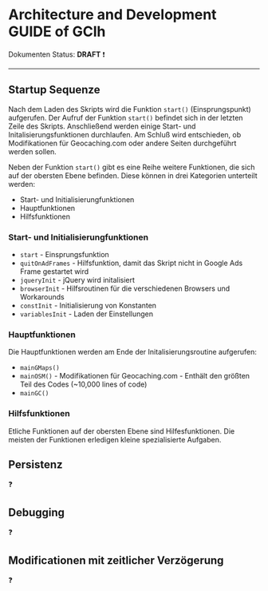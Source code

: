# Architecture and Development GUIDE of GClh

Dokumenten Status:  **DRAFT** :exclamation:

---

## Startup Sequenze
Nach dem Laden des Skripts wird die Funktion ```start()``` (Einsprungspunkt) aufgerufen. Der Aufruf der Funktion ```start()``` befindet sich in der letzten Zeile des Skripts. Anschließend werden einige Start- und Initalisierungsfunktionen durchlaufen. Am Schluß wird entschieden, ob Modifikationen für Geocaching.com oder andere Seiten durchgeführt werden sollen.

Neben der Funktion ```start()```  gibt es eine Reihe weitere Funktionen, die sich auf der obersten Ebene befinden. Diese können in drei Kategorien unterteilt werden:
* Start- und Initialisierungfunktionen
* Hauptfunktionen
* Hilfsfunktionen

### Start- und Initialisierungfunktionen
* ```start``` - Einsprungsfunktion
* ```quitOnAdFrames``` - Hilfsfunktion, damit das Skript nicht in Google Ads Frame gestartet wird
* ```jqueryInit``` - jQuery wird initalisiert
* ```browserInit``` - Hilfsroutinen für die verschiedenen Browsers und Workarounds
* ```constInit```  - Initialisierung von Konstanten
* ```variablesInit``` - Laden der Einstellungen

### Hauptfunktionen
Die Hauptfunktionen werden am Ende der Initalisierungsroutine aufgerufen:
* ```mainGMaps()```
* ```mainOSM()``` - Modifikationen für Geocaching.com - Enthält den größten Teil des Codes (~10,000 lines of code)
* ```mainGC()```

### Hilfsfunktionen
Etliche Funktionen auf der obersten Ebene sind Hilfesfunktionen. Die meisten der Funktionen erledigen kleine spezialisierte Aufgaben.

## Persistenz
:question:

## Debugging
:question:

## Modificationen mit zeitlicher Verzögerung
:question:
